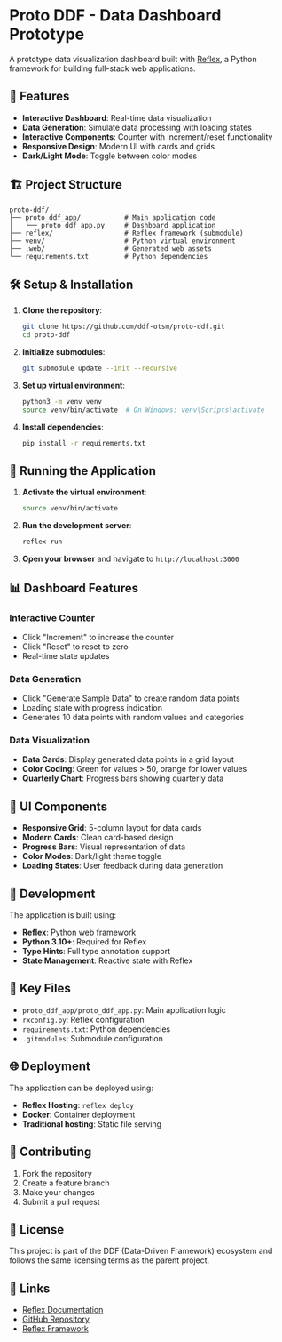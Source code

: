 # Proto DDF - Data Dashboard Prototype

A prototype data visualization dashboard built with [Reflex](https://reflex.dev/), a Python framework for building full-stack web applications.

## 🚀 Features

- **Interactive Dashboard**: Real-time data visualization
- **Data Generation**: Simulate data processing with loading states
- **Interactive Components**: Counter with increment/reset functionality
- **Responsive Design**: Modern UI with cards and grids
- **Dark/Light Mode**: Toggle between color modes

## 🏗️ Project Structure

```
proto-ddf/
├── proto_ddf_app/           # Main application code
│   └── proto_ddf_app.py     # Dashboard application
├── reflex/                  # Reflex framework (submodule)
├── venv/                    # Python virtual environment
├── .web/                    # Generated web assets
└── requirements.txt         # Python dependencies
```

## 🛠️ Setup & Installation

1. **Clone the repository**:
   ```bash
   git clone https://github.com/ddf-otsm/proto-ddf.git
   cd proto-ddf
   ```

2. **Initialize submodules**:
   ```bash
   git submodule update --init --recursive
   ```

3. **Set up virtual environment**:
   ```bash
   python3 -m venv venv
   source venv/bin/activate  # On Windows: venv\Scripts\activate
   ```

4. **Install dependencies**:
   ```bash
   pip install -r requirements.txt
   ```

## 🚀 Running the Application

1. **Activate the virtual environment**:
   ```bash
   source venv/bin/activate
   ```

2. **Run the development server**:
   ```bash
   reflex run
   ```

3. **Open your browser** and navigate to `http://localhost:3000`

## 📊 Dashboard Features

### Interactive Counter
- Click "Increment" to increase the counter
- Click "Reset" to reset to zero
- Real-time state updates

### Data Generation
- Click "Generate Sample Data" to create random data points
- Loading state with progress indication
- Generates 10 data points with random values and categories

### Data Visualization
- **Data Cards**: Display generated data points in a grid layout
- **Color Coding**: Green for values > 50, orange for lower values
- **Quarterly Chart**: Progress bars showing quarterly data

## 🎨 UI Components

- **Responsive Grid**: 5-column layout for data cards
- **Modern Cards**: Clean card-based design
- **Progress Bars**: Visual representation of data
- **Color Modes**: Dark/light theme toggle
- **Loading States**: User feedback during data generation

## 🔧 Development

The application is built using:
- **Reflex**: Python web framework
- **Python 3.10+**: Required for Reflex
- **Type Hints**: Full type annotation support
- **State Management**: Reactive state with Reflex

## 📝 Key Files

- `proto_ddf_app/proto_ddf_app.py`: Main application logic
- `rxconfig.py`: Reflex configuration
- `requirements.txt`: Python dependencies
- `.gitmodules`: Submodule configuration

## 🌐 Deployment

The application can be deployed using:
- **Reflex Hosting**: `reflex deploy`
- **Docker**: Container deployment
- **Traditional hosting**: Static file serving

## 🤝 Contributing

1. Fork the repository
2. Create a feature branch
3. Make your changes
4. Submit a pull request

## 📄 License

This project is part of the DDF (Data-Driven Framework) ecosystem and follows the same licensing terms as the parent project.

## 🔗 Links

- [Reflex Documentation](https://reflex.dev/docs/)
- [GitHub Repository](https://github.com/ddf-otsm/proto-ddf)
- [Reflex Framework](https://github.com/reflex-dev/reflex)
